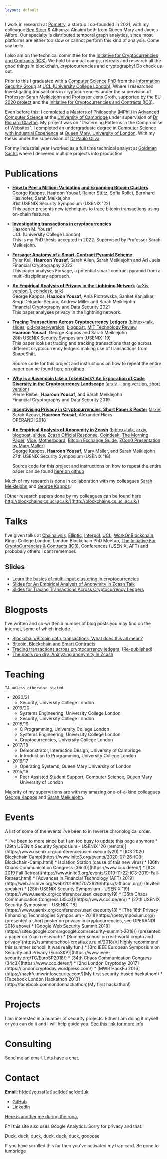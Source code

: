 ```yaml
---
layout: default
---
```


I work in research at [Pometry](https://www.pometry.com), a startup I co-founded in 2021, with 
my colleague [Ben Steer](https://scholar.google.co.uk/citations?user=JaCvFD8AAAAJ&hl=en) & Alhamza Alnaimi both from Queen Mary and James Alford. Our 
specialty is distributed temporal graph analytics, since most platforms are either too slow or 
cannot perform this kind of analysis. Come say hello.  

I also am on the technical committee for the [Initiative for Cryptocurrencies and Contracts (IC3)](http://www.initc3.org/). We hold bi-annual camps, retreats and research all the good things in blockchain, cryptocurrencies and cryptography! Do check us out. 

Prior to this I graduated with a [Computer Science](http://www.cs.ucl.ac.uk/) 
[PhD](https://en.wikipedia.org/wiki/Doctor_of_Philosophy) from
the [Information Security Group](http://sec.cs.ucl.ac.uk/) at
[UCL (University College London)](http://www.ucl.ac.uk). 
Where I researched Investigating transactions in cryptocurrencies under the supervision 
of [Professor Sarah Meiklejohn](http://www0.cs.ucl.ac.uk/staff/S.Meiklejohn/) and
[Professor Jens Groth](http://www0.cs.ucl.ac.uk/staff/j.groth/), supported by 
the [EU 2020 project](https://ec.europa.eu/programmes/horizon2020/) and 
the [Initiative for Cryptocurrencies and Contracts (IC3)](http://www.initc3.org/).

Even before this: 
I completed a [Masters of Philosophy (MPhil)](https://en.wikipedia.org/wiki/Master_of_Philosophy) 
in [Advanced Computer Science](https://www.cl.cam.ac.uk/admissions/acs/) at the
[University of Cambridge](http://www.cam.ac.uk/) under supervision of 
[Dr Richard Clayton](https://www.cl.cam.ac.uk/~rnc1/). 
My project was on "Discerning Patterns in the Compromise of Websites". I completed an 
undergraduate degree in [Computer Science with Industrial Experience](http://www.qmul.ac.uk/undergraduate/coursefinder/courses/79923.html) 
at [Queen Mary, University of London](http://www.eecs.qmul.ac.uk/). With my thesis under 
the supervision of [Dr Paulo Oliva](http://www.eecs.qmul.ac.uk/~pbo/).

For my industrial year I worked as a full time technical analyst at 
[Goldman Sachs](http://www.goldmansachs.com/) where I delivered multiple projects into production. 


# Publications

* **[How to Peel a Million: Validating and Expanding Bitcoin Clusters](files/how_to_peel.pdf)** <br/>
  George Kappos, Haaroon Yousaf, Rainer Stütz, Sofia Rollet, Bernhard Haslhofer, Sarah Meiklejohn <br/>
  31st USENIX Security Symposium (USENIX '22)<br/>
  This paper presents new techniques to trace bitcoin transactions using on-chain features. 

* **[Investigating transactions in cryptocurrencies](files/PhDThesis.pdf)** <br/>
  Haaroon M. Yousaf<br/>
  UCL (University College London)<br/>
  This is my PhD thesis accepted in 2022. Supervised by Professor Sarah Meiklejohn. 

* **[Forsage: Anatomy of a Smart-Contract Pyramid Scheme](files/Forsage.pdf)** <br/>
  Tyler Kell, <b>Haaroon Yousaf</b>, Sarah Allen, Sarah Meiklejohn and Ari Juels<br/>
  Financial Cryptography 2023<br/>
  This paper analyses Forsage, a potential smart-contract pyramid from a multi-disciplinary approach. 


* **[An Empirical Analysis of Privacy in the Lightning Network](files/fc21-lightning_v2.pdf)** 
 ([arXiv](https://arxiv.org/abs/2003.12470), [version_1](files/lightning_v1.pdf), [coindesk](https://www.coindesk.com/researchers-surface-privacy-vulnerabilities-in-bitcoin-lightning-network-payments), [talk](https://www.youtube.com/watch?v=K_zUA0y03AE)) <br/>
  George Kappos, <b>Haaroon Yousaf</b>, Ania Piotrowska, Sanket Kanjalkar, Sergi Delgado-Segura, Andrew Miller and Sarah Meiklejohn<br/>
  Financial Cryptography and Data Security 2021<br/>
  This paper analyses privacy in the lightning network. 

* **[Tracing Transactions Across Cryptocurrency Ledgers](files/usenix19-shapeshift.pdf)** 
([bibtex+talk](https://www.usenix.org/conference/usenixsecurity19/presentation/yousaf), [slides](files/talks/tracing_transactions_shapeshift_talk.pdf), [old-paper-version](files/shapeshift-v1.pdf), [blogpost](https://www.benthamsgaze.org/2019/08/15/tracing-transactions-across-cryptocurrency-ledgers/), [MIT Technology Review](https://www.technologyreview.com/s/614213/some-crypto-criminals-think-jumping-across-blockchains-covers-their-tracks-big-mistake/) <br/>
  <b>Haaroon Yousaf</b>, George Kappos and Sarah Meiklejohn<br/>
  28th USENIX Security Symposium (USENIX '19)<br/>
  This paper looks at tracing and tracking transactions that go across different cryptocurrency ledgers making use of transactions from ShapeShift. 
  
  Source code for this project and instructions on how to repeat the entire paper can be found [here on github](https://github.com/manganese/TracingTransactionsAcrossCryptocurrencyLedgers)
  <!-- This is paper is on tracing transactions across cryptocurrency ledgers using ShapeShift, Other important keywords for google are Bitcoin, ZCash, Dash, Litecoin, Bitcoin Cash, Ethereum, Ethereum Classic, ShapeShift, Tracking, Attack, Anonymisation, Anonymization, De-anonymization, de-anonymisation out. -->

* **[Why is a Ravencoin Like a TokenDesk? An Exploration of Code Diversity in the Cryptocurrency Landscape](files/ravencoin.pdf)** 
([arxiv - long version](https://arxiv.org/abs/1810.08420), [short version](files/ravencoin_short.pdf))<br/>
  Pierre Reibel, <b>Haaroon Yousaf</b>, and Sarah Meiklejohn<br/>
  Financial Cryptography and Data Security 2019 <br/>

* **[Incentivising Privacy in Cryptocurrencies, Short Paper & Poster](files/incentivising.pdf)** ([arxiv](https://arxiv.org/abs/1901.02695))<br/>
  Sarah Azouvi, <b> Haaroon Yousaf</b>, Alexander Hicks<br/>
  OPERANDI 2018
  
* **[An Empirical Analysis of Anonymity in Zcash](files/usenix18.pdf)**
  ([bibtex+talk](https://www.usenix.org/conference/usenixsecurity18/presentation/kappos),
  [arxiv](https://arxiv.org/abs/1805.03180),
  [blogpost](https://www.benthamsgaze.org/2018/05/09/the-pools-run-dry-analyzing-anonymity-in-zcash/), 
  [slides](files/talks/empirical_analysis_zcash_talk.pdf),
  [Zcash Official Response](https://electriccoin.co/blog/maintaining-privacy/),
  [Coindesk](https://www.coindesk.com/zcash-privacy-weakened-by-certain-behaviors-researchers-say/), 
  [The Morning Paper](https://blog.acolyer.org/2018/09/14/an-empirical-analysis-of-anonymity-in-zcash/),
  [Vice](https://motherboard.vice.com/en_us/article/j5k7zp/zcash-shadow-brokers-uncover-hacking-tool-sales), 
  [Motherboard](https://motherboard.vice.com/en_us/article/j5k7zp/zcash-shadow-brokers-uncover-hacking-tool-sales),
  [Bitcoin Exchange Guide](https://bitcoinexchangeguide.com/zcash-crypto-transactions-on-bitfinex-to-shadow-brokers-for-nsa-stolen-code-hacking-tools-may-be-untraceable/), 
  [ZCon0 Presentation by Mary Maller](https://www.youtube.com/watch?v=dP4dH_aHbdM)) <br/>
  George Kappos, <b>Haaroon Yousaf</b>, Mary Maller, and Sarah Meiklejohn<br/>
  27th USENIX Security Symposium (USENIX '18)
  
  Source code for this project and instructions on how to repeat the entire paper can be found [here on github](https://github.com/manganese/zcash-empirical-analysis)

Much of my research is done in collaboration with my colleagues [Sarah Meiklejohn](https://SMeiklej.com) and [George Kappos](https://georgekap.github.io/). 

[Other research papers done by my colleagues can be found here http://blockchains.cs.ucl.ac.uk/](http://blockchains.cs.ucl.ac.uk/)

# Talks

I've given talks at [Chainalysis](https://www.chainalysis.com/), [Elliptic](https://www.elliptic.co/), [Interpol](https://www.interpol.int/), [UCL](ucl.ac.uk), [WorkOnBlockchain](https://workonblockchain.com/), Kings College London, London Blockchain PhD Meetup, [The Initiative For CryptoCurrencies & Contracts (IC3)](https://www.initc3.org/), Conferences (USENIX, AFT) and probobaly others I cant remember. 

## Slides

* [Learn the basics of multi-input clustering in cryptocurrencies](files/talks/multi_input_clustering_talk.pdf)
* [Slides for An Empirical Analysis of Anonymity in Zcash Talk](files/talks/empirical_analysis_zcash_talk.pdf)
* [Slides for Tracing Transactions Across Cryptocurrency Ledgers](files/talks/tracing_transactions_shapeshift_talk.pdf)


# Blogposts 

I've written and co-written a number of blog posts you may find on the internet, some of which include

* [Blockchain/Bitcoin data, transactions, What does this all mean?](https://chorograph.com/blockchain-bitcoin-data-transactions-what-does-this-all-mean/)
* [Bitcoin, Blockchain and Smart Contracts](https://chorograph.com/bitcoin-blockchain-and-smart-contracts/)
* [Tracing transactions across cryptocurrency ledgers](https://www.benthamsgaze.org/2019/08/15/tracing-transactions-across-cryptocurrency-ledgers/), ([Re-published](https://chorograph.com/tracing-transactions-across-cryptocurrency-ledgers/))
* [The pools run dry, Analyzing anonymity in Zcash](https://www.benthamsgaze.org/2018/05/09/the-pools-run-dry-analyzing-anonymity-in-zcash/)


# Teaching

`TA unless otherwise stated`
* 2020/21
  * Security, University College London 
* 2019/20
  * Systems Engineering, University College London
  * Security, University College London
* 2018/19
  * C Programming, University College London
  * Systems Engineering, University College London
  * Cryptocurrencies, University College London
* 2017/18
  * Demonstrator, Interaction Design, University of Cambridge
  * Introduction to Programming, University College London
* 2016/17
  * Operating Systems, Queen Mary University of London
* 2015/16
  * Peer Assisted Student Support, Computer Science, Queen Mary University of London

Majority of my supervisions are with my amazing one-of-a-kind colleagues [George Kappos](https://georgekap.github.io/) and [Sarah Meiklejohn](https://smeiklej.com/).

# Events
<p> A list of some of the events I've been to in reverse chronological order.  </p>
* I've been to more since but I am too busy to update this page anymore
* [29th USENIX Security Symposium - USENIX '20 (remote)](https://www.usenix.org/conference/usenixsecurity20)
* [IC3 2020 Blockchain Camp](https://www.initc3.org/events/2020-07-26-IC3-Blockchain-Camp.html)
* Isolation Station (cause of this new virus)
* [36th Chaos Communication Congress (36c3)](https://www.ccc.de/en/)
* [IC3 2019 Fall Retreat](https://www.initc3.org/events/2019-11-22-IC3-2019-Fall-Retreat.html)
* [Advances in Financial Technology (AFT) 2019](http://web.archive.org/web/20190617073926/https://aft.acm.org/) (Invited speaker)
* [28th USENIX Security Symposium - USENIX '19](https://www.usenix.org/conference/usenixsecurity19)
* [35th Chaos Communication Congress (35c3)](https://www.ccc.de/en/)
* [27th USENIX Security Symposium - USENIX '18](https://www.usenix.org/conference/usenixsecurity18)
* [The 18th Privacy Enhancing Technologies Symposium - 2018](https://petsymposium.org/)(presented a short poster on privacy in cryptocurrencies, see OPERANDI 2018 above)
* [Google Web Security Summit 2018](https://sites.google.com/a/google.com/security-summit-2018/) (presented a paper on Zcash research)
* [Summer school on real-world crypto and privacy](https://summerschool-croatia.cs.ru.nl/2018/)(I highly recommend this summer school! It was really fun.)
* [3rd IEEE European Symposium on Security and Privacy (EuroS&P)](https://www.ieee-security.org/TC/EuroSP2018/)
* [34th Chaos Communication Congress (34c3)](https://www.ccc.de/en/)
* [2nd London Cryptoday 2017](https://londoncryptoday.wordpress.com/)
* [MWR HackFu 2016](https://hackfu.mwrinfosecurity.com/)(My first security-based hackathon!)
* [Facebook London Hackathon 2013](http://facebook.com/londonhackathon)(My first hackathon!)


# Projects

I am interested in a number of security projects. Either I am doing it myself or you can do it and I will help guide you. 
[See this link for more info](files/future_research.txt)

# Consulting
<p> Send me an email. Lets have a chat. </p>

# Contact
  <b>Email</b>: <a href="mailto:h[dot]yousaf[at]ucl[dot]ac[dot]uk?Subject=I%20Come%20From%20Your%20Website" target="_top">h[dot]yousaf[at]ucl[dot]ac[dot]uk</a><br/>
* [GitHub](https://github.com/haaroon)
* [LinkedIn](https://www.linkedin.com/in/haaroonyousaf/)

[Here is another,me during the rona.](files/me_corona.JPG)


FYI this site also uses Google Analytics. Sorry for privacy and that. 

Duck, duck, duck, duck, duck, duck, goooose

If you have scrolled this far then you've activated my trap card. Be gone to lumbridge 
